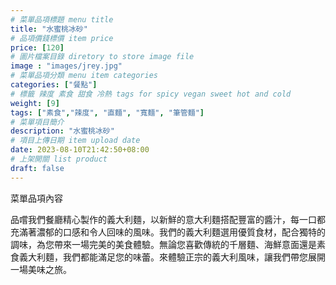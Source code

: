 ```yaml
---
# 菜單品項標題 menu title 
title: "水蜜桃冰砂"
# 品項價錢標價 item price 
price: [120] 
# 圖片檔案目錄 diretory to store image file
image : "images/jrey.jpg"
# 菜單品項分類 menu item categories 
categories: ["餐點"]
# 標籤 辣度 素食 甜食 冷熱 tags for spicy vegan sweet hot and cold 
weight: [9] 
tags: ["素食","辣度", "直麵", "寬麵", "筆管麵"]
# 菜單項目簡介 
description: "水蜜桃冰砂"
# 項目上傳日期 item upload date 
date: 2023-08-10T21:42:50+08:00
# 上架開關 list product 
draft: false
---
```


菜單品項內容 

品嚐我們餐廳精心製作的義大利麵，以新鮮的意大利麵搭配豐富的醬汁，每一口都充滿著濃郁的口感和令人回味的風味。我們的義大利麵選用優質食材，配合獨特的調味，為您帶來一場完美的美食體驗。無論您喜歡傳統的千層麵、海鮮意面還是素食義大利麵，我們都能滿足您的味蕾。來體驗正宗的義大利風味，讓我們帶您展開一場美味之旅。
